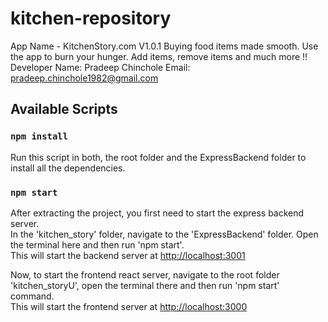 # kitchen-repository
App Name - KitchenStory.com V1.0.1
Buying food items made smooth. Use the app to burn your hunger. Add items, remove items and much more !!\
Developer Name: Pradeep Chinchole 
Email: pradeep.chinchole1982@gmail.com

## Available Scripts

### `npm install`

Run this script in both, the root folder and the ExpressBackend folder to install all the dependencies.

### `npm start`

After extracting the project, you first need to start the express backend server.<br />
In the 'kitchen_story' folder, navigate to the 'ExpressBackend' folder. Open the terminal here and then run 'npm start'.<br />
This will start the backend server at [http://localhost:3001](http://localhost:3001)

Now, to start the frontend react server, navigate to the root folder 'kitchen_storyU', open the terminal there and then run 'npm start' command.<br />
This will start the frontend server at [http://localhost:3000](http://localhost:3000)
